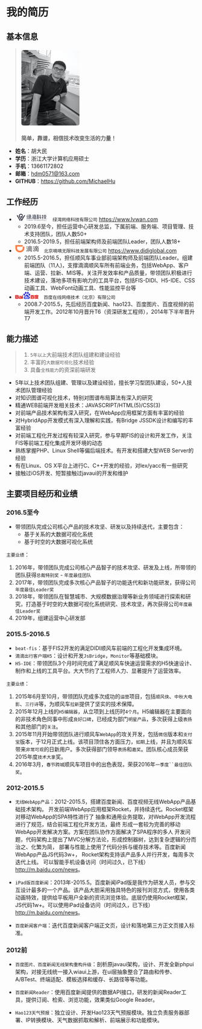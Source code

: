 # 我的简历


## 基本信息

> <img src="./img/me-2-190910.jpg" style="height:200px; margin: 5px auto 20px; border-radius: 5px">\
**简单，靠谱，相信技术改变生活的力量！**

* **姓名**：胡大民
* **学历**：浙江大学计算机应用硕士
* **手机**：13661172802
* **邮箱**：hdm0571@163.com
* **GITHUB**：<https://github.com/MichaelHu>


<style type="text/css">
.logo {
    height: 20px;
    margin-right: 10px;
}
</style>


## 工作经历

* <img src="./img/logo-lvwan-200603.png" class="logo"> `绿湾网络科技有限公司` <https://www.lvwan.com>
    * 2019.6至今，担任运营中心研发总监，下属前端、服务端、项目管理、技术支持团队，团队人数50+
    * 2016.5-2019.5，担任前端架构师及前端团队Leader，团队人数18+
* <img src="./img/logo-didi-200603.svg" class="logo"> `北京嘀嘀无限科技发展有限公司` <https://www.didiglobal.com>
    * 2015.5-2016.5，担任顺风车事业部前端架构师及前端团队Leader。组建前端团队（11人)，支撑滴滴顺风车所有前端业务，包括WebApp、客户端、运营、拉新、MIS等。关注开发效率和产品质量，带领团队积极进行技术建设，落地多项有影响力的工具平台，包括FIS-DIDI、H5-IDE、CSS动画工具、WebFont动画工具、性能监控平台等
* <img src="./img/logo-baidu-200603.png" class="logo"> `百度在线网络技术（北京）有限公司`
    * 2008.7-2015.5，先后经历百度新闻、hao123、百度图片、百度视频的前端开发工作。2012年10月晋升T6（资深研发工程师），2014年下半年晋升T7



## 能力描述

> 1. `5年以上`大前端技术团队组建和建设经验
> 2. 丰富的`大数据可视化`技术经验
> 3. 具备`全栈能力`的资深前端研发

* 5年以上技术团队组建、管理以及建设经验，擅长学习型团队建设，50+人技术团队管理经验
* 对知识图谱可视化技术，特别对图谱布局算法有深入的研究
* 精通WEB前端开发相关技术：JAVASCRIPT/HTML(5)/CSS(3)
* 对前端产品技术架构有深入研究，在WebApp应用框架方面有丰富的经验
* 对HybridApp开发模式有深入理解和实践，有Bridge JSSDK设计和编写的丰富经验
* 对前端工程化开发过程有较深入研究，参与早期FIS的设计和开发工作，关注FIS等前端工程化集成开发环境的动态
* 熟练掌握PHP、Linux Shell等偏后端技术。有开发和搭建大型WEB Server的经验 
* 有在Linux、OS X平台上进行C、C++开发的经验，对lex/yacc有一些研究
* 接触过iOS开发、短暂接触过javaui的开发和维护



## 主要项目经历和业绩


### 2016.5至今

* 带领团队完成公司核心产品的技术攻坚、研发以及持续迭代，主要包含：
    * 基于关系的大数据可视化系统
    * 基于时空的大数据可视化系统

`主要业绩`：

1. 2016年，带领团队完成公司核心产品智子的技术攻坚、研发及上线，所带领的团队获得`总裁特别奖` - `年度最佳团队`
2. 2017年，带领团队完成多次核心产品智子的功能迭代和新功能研发，获得公司`年度最佳Leader奖`
3. 2018年，带领团队在智慧城市、大规模数据治理等新业务领域进行探索和研究，打造基于时空的大数据可视化系统研究、技术攻坚，再次获得公司`年度最佳Leader奖`
4. 2019年，组建运营中心研发部



### 2015.5-2016.5

* `beat-fis`：基于FIS2开发的满足DIDI顺风车前端的工程化开发集成环境。
* `滴滴出行客户端H5`：设计和开发`JsBridge`，`Monitor`等基础模块。
* `H5-IDE`：带领团队3个月时间完成了满足顺风车快速运营需求的H5快速设计、制作和上线的工具平台。大大节约了工程师人力、显著提升了运营效率。

`主要业绩`：

1. 2015年6月至10月，带领团队完成多次成功的`运营`项目，包括`顺风侠`、`中秋大电影`、`三行诗`等，为顺风车`拉新`提供了坚实的技术保障。
2. 2015年12月上线的`H5编辑器`，从立项到上线历时`4个月`。H5编辑器在主要面向的非技术角色同事中形成`良好口碑`，已经成为部门`明星产品`，多次获得上级`表扬`和其他部门的`关注`。
3. 2015年11月开始带领团队进行顺风车`WebApp`的攻关开发，包括`微信`版本和`支付宝`版本，于12月正式上线。该项目顶住各方面压力，`如期`上线，并且为顺风车带来`非常可观`的日新用户。多次获得部门领导`表扬`和`嘉奖`。团队核心成员荣获2015年度`技术大拿`奖。
4. 2016年3月，`春节跨城`顺风车项目中的出色表现，荣获2016年`一季度``最佳团队奖`。




### 2012-2015.5 

* `无线WebApp产品`：2012-2015.5，搭建百度新闻、百度视频无线WebApp产品基础技术架构。
    开发前端WebApp应用框架Rocket，并持续迭代。Rocket框架对移动WebApp的SPA特性进行了
    抽象和通用业务提取，对WebApp开发流程进行了规范，结合前端工程化开发方法，最终
    形成一套较为完善的移动WebApp开发解决方案。方案在团队协作方面解决了SPA程序的多人
    开发问题，代码架构上提出了MVC分解方法论，形成控制器树，达到复杂逻辑的分而治之、化繁为简，
    部署与性能上使用了代码分拆与缓存技术等。百度新闻WebApp产品JS代码3w+，
    Rocket架构支持该产品多人并行开发，每周多次迭代上线。 
    可以智能手机设备访问（时间过久，已下线）<http://m.baidu.com/news>。

* `iPad版百度新闻`：2013年-2015.5。百度新闻iPad版是我作为研发人员，参与交互设计最多的一个产品。该产品大胆采用独具特色的报刊浏览方式，使用各类动画特效，提供给平板用户全新的资讯浏览体验。底层仍使用Rocket框架，JS代码1w+。可以使用iPad设备访问（时间过久，已下线）<http://m.baidu.com/news>。

* `百度新闻客户端`：迭代百度新闻客户端正文页，设计和落地第三方正文页接入标准。


### 2012前 

* `百度图片、百度新闻无线架构重构升级`：剖析原javaui架构，设计、开发全新phpui架构，对接无线统一接入wiaui上游，在ui层抽象整合了路由和传参、A/BTest、终端适配、模板选择和缓存、长路径等等功能。

* `百度新闻Reader`：使用百度新闻提供的数据API接口，研发的新闻Reader工具，提供订阅、检索、浏览功能，效果类似Google Reader。

* `Hao123天气预报`：独立设计、开发Hao123天气预报模块。独立负责服务器部署、IP转换模块、天气数据抓取和解析、前端展示和功能模块。


